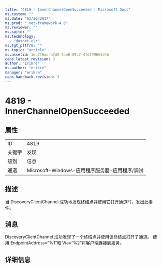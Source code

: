 ```yaml
---
title: "4819 - InnerChannelOpenSucceeded | Microsoft Docs"
ms.custom: ""
ms.date: "03/30/2017"
ms.prod: ".net-framework-4.6"
ms.reviewer: ""
ms.suite: ""
ms.technology: 
  - "dotnet-clr"
ms.tgt_pltfrm: ""
ms.topic: "article"
ms.assetid: 1ea7f6ac-a7d8-4ae6-89c7-4fdf99665b4b
caps.latest.revision: 3
author: "Erikre"
ms.author: "erikre"
manager: "erikre"
caps.handback.revision: 3
---
```

# 4819 - InnerChannelOpenSucceeded
## 属性  
  
|||  
|-|-|  
|ID|4819|  
|关键字|发现|  
|级别|信息|  
|通道|Microsoft\-Windows\-应用程序服务器\-应用程序\/调试|  
  
## 描述  
 当 DiscoveryClientChannel 成功地发现终结点并使用它打开通道时，发出此事件。  
  
## 消息  
 DiscoveryClientChannel 成功发现了一个终结点并使用该终结点打开了通道。  使用 EndpointAddress\=“%1”和 Via\=“%2”将客户端连接到服务。  
  
## 详细信息